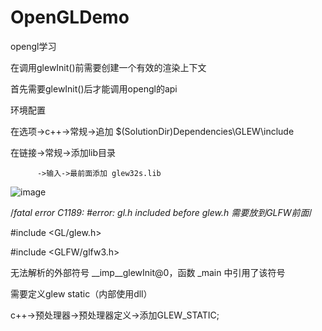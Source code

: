 # OpenGLDemo
opengl学习

在调用glewInit()前需要创建一个有效的渲染上下文

首先需要glewInit()后才能调用opengl的api

环境配置

在选项->c++->常规->追加 $(SolutionDir)Dependencies\GLEW\include

在链接->常规->添加lib目录

          ->输入->最前面添加 glew32s.lib
          
![image](https://user-images.githubusercontent.com/66365279/223065011-6f8f4ec7-075e-466e-8666-d270d80dee2f.png)

/*fatal  error C1189: #error:  gl.h included before glew.h   需要放到GLFW前面*/

#include <GL/glew.h>

#include <GLFW/glfw3.h>

无法解析的外部符号 __imp__glewInit@0，函数 _main 中引用了该符号

需要定义glew static（内部使用dll）

c++->预处理器->预处理器定义->添加GLEW_STATIC;
